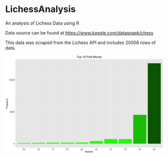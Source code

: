# LichessAnalysis
An analysis of Lichess Data using R

Data source can be found at https://www.kaggle.com/datasnaek/chess

This data was scraped from the Lichess API and includes 20058 rows of data.



![alt text](https://github.com/junbangg/LichessAnalysis/blob/master/Graphs/top10firstmoves?raw=true)
